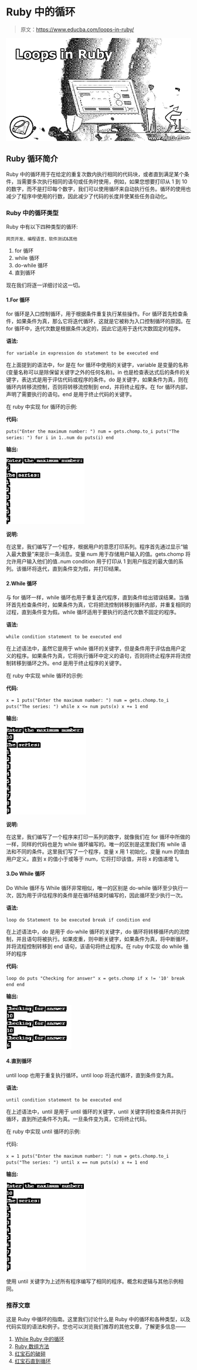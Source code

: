 # Ruby 中的循环

> 原文：<https://www.educba.com/loops-in-ruby/>

![Loops in Ruby](img/c33571f9beb04c3c854dfac9b5712bf3.png "Loops in Ruby")



## Ruby 循环简介

Ruby 中的循环用于在给定的重复次数内执行相同的代码块，或者直到满足某个条件，当需要多次执行相同的语句或任务时使用，例如，如果您想要打印从 1 到 10 的数字，而不是打印每个数字，我们可以使用循环来自动执行任务。循环的使用也减少了程序中使用的行数，因此减少了代码的长度并使某些任务自动化。

### Ruby 中的循环类型

Ruby 中有以下四种类型的循环:

<small>网页开发、编程语言、软件测试&其他</small>

1.  for 循环
2.  while 循环
3.  do-while 循环
4.  直到循环

现在我们将逐一详细讨论这一切。

#### 1.For 循环

for 循环是入口控制循环，用于根据条件重复执行某些操作。For 循环首先检查条件，如果条件为真，那么它将迭代循环，这就是它被称为入口控制循环的原因。在 for 循环中，迭代次数是根据条件决定的，因此它适用于迭代次数固定的程序。

**语法:**

`for variable in expression do
statement to be executed
end`

在上面提到的语法中，for 是在 for 循环中使用的关键字，variable 是变量的名称(变量名称可以是除保留关键字之外的任何名称)。in 也是检查表达式后的条件的关键字，表达式是用于评估代码或程序的条件。do 是关键字，如果条件为真，则在循环内转移流控制，否则将转移流控制到 end，并将终止程序。在 for 循环内部，声明了需要执行的语句。end 是用于终止代码的关键字。

在 ruby 中实现 for 循环的示例:

**代码:**

`puts("Enter the maximum number: ")
num = gets.chomp.to_i
puts("The series: ")
for i in 1..num do
puts(i)
end`

**输出:**

![Loops in Ruby Example 1](img/c1a331b252a0bde2438566886665306b.png "Loops in Ruby Example 1")



**说明:**

在这里，我们编写了一个程序，根据用户的意愿打印系列。程序首先通过显示“输入最大数量”来提示一条消息。变量 num 用于存储用户输入的值。gets.chomp 将允许用户输入他们的值..num condition 用于打印从 1 到用户指定的最大值的系列。该循环将迭代，直到条件变为假，并打印结果。

#### 2.While 循环

与 for 循环一样，while 循环也用于重复迭代程序，直到条件给出错误结果。当循环首先检查条件时，如果条件为真，它将把流控制转移到循环内部，并重复相同的过程，直到条件变为假。while 循环适用于要执行的迭代次数不固定的程序。

**语法:**

`while condition
statement to be executed
end`

在上述语法中，虽然它是用于 while 循环的关键字，但是条件用于评估由用户定义的程序。如果条件为真，它将执行循环中定义的语句，否则将终止程序并将流控制转移到循环之外。end 是用于终止程序的关键字。

在 ruby 中实现 while 循环的示例:

**代码:**

`x = 1
puts("Enter the maximum number: ")
num = gets.chomp.to_i
puts("The series: ")
while x <= num
puts(x)
x += 1
end`

**输出:**

![Loops in Ruby Example 2](img/4bf808144fe09145dfc065a202849f8d.png "Loops in Ruby Example 2")



**说明:**

在这里，我们编写了一个程序来打印一系列的数字，就像我们在 for 循环中所做的一样，同样的代码也是为 while 循环编写的。唯一的区别是这里我们有 while 语法和不同的条件。这里我们写了一个程序，变量 x 用 1 初始化，变量 num 的值由用户定义。直到 x 的值小于或等于 num，它将打印该值，并将 x 的值递增 1。

#### 3.Do While 循环

Do While 循环与 While 循环非常相似，唯一的区别是 do-while 循环至少执行一次，因为用于评估程序的条件是在循环结束时编写的，因此循环至少执行一次。

**语法:**

`loop do
Statement to be executed
break if condition
end`

在上述语法中，do 是用于 do-while 循环的关键字，do 循环将转移循环内的流控制，并且语句将被执行。如果皮重，则中断关键字，如果条件为真，将中断循环，并将流程控制转移到 end 语句，该语句将终止程序。在 ruby 中实现 do while 循环的程序

**代码:**

`loop do
puts "Checking for answer"
x = gets.chomp
if x != '10'
break
end
end`

**输出:**

![Do While Example 3](img/be06bd704f106c307e97882fb8eacfc3.png "Do While Example 3")



#### 4.直到循环

until loop 也用于重复执行循环。until loop 将迭代循环，直到条件变为真。

**语法:**

`until condition
statement to be executed
end`

在上述语法中，until 是用于 until 循环的关键字，until 关键字将检查条件并执行循环，直到所述条件不为真。一旦条件变为真，它将终止代码。

在 ruby 中实现 until 循环的示例:

代码:

`x = 1
puts("Enter the maximum number: ")
num = gets.chomp.to_i
puts("The series: ")
until x == num
puts(x)
x += 1
end`

**输出:**

![Until Loop Example 4](img/2c71d9ccbde67c3c0123c2355f3b50ab.png)



使用 until 关键字为上述所有程序编写了相同的程序。概念和逻辑与其他示例相同。

### 推荐文章

这是 Ruby 中循环的指南。这里我们讨论什么是 Ruby 中的循环和各种类型，以及代码实现的语法和例子。您也可以浏览我们推荐的其他文章，了解更多信息——

1.  [While Ruby 中的循环](https://www.educba.com/while-loop-in-ruby/)
2.  [Ruby 数组方法](https://www.educba.com/ruby-array-methods/)
3.  [红宝石的破碎](https://www.educba.com/break-in-ruby/)
4.  [红宝石直到循环](https://www.educba.com/ruby-until-loop/)





